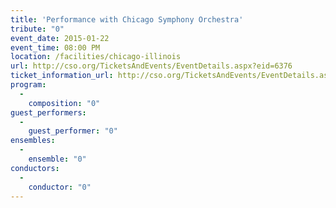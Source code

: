```yaml
---
title: 'Performance with Chicago Symphony Orchestra'
tribute: "0"
event_date: 2015-01-22
event_time: 08:00 PM
location: /facilities/chicago-illinois
url: http://cso.org/TicketsAndEvents/EventDetails.aspx?eid=6376
ticket_information_url: http://cso.org/TicketsAndEvents/EventDetails.aspx?eid=6376
program: 
  -
    composition: "0"
guest_performers: 
  -
    guest_performer: "0"
ensembles: 
  -
    ensemble: "0"
conductors: 
  -
    conductor: "0"
---
```

